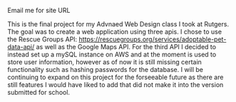 Email me for site URL

This is the final project for my Advnaed Web Design class I took at Rutgers. The goal was to create a web application using three apis. I chose to use the Rescue Groups API: https://rescuegroups.org/services/adoptable-pet-data-api/ as well as the Google Maps API. For the third API I decided to instead set up a mySQL instance on AWS and at the moment is used to store user information, however as of now it is still missing certain functionality such as hashing passwords for the database. I will be continuing to expand on this project for the forseeable future as there are still features I would have liked to add that did not make it into the version submitted for school.
